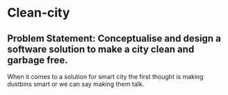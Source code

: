 # Clean-city
## Problem Statement: Conceptualise and design a software solution to make a city clean and garbage free.
When it comes to a solution for smart city the first thought is making dustbins smart or we can say making them talk.
